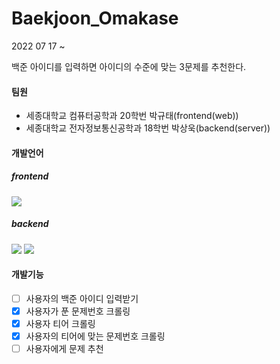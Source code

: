 # Baekjoon_Omakase

2022 07 17 ~

백준 아이디를 입력하면 아이디의 수준에 맞는 3문제를 추천한다.  

#### 팀원
- 세종대학교 컴퓨터공학과 20학번 박규태(frontend(web))
- 세종대학교 전자정보통신공학과 18학번 박상욱(backend(server))

#### 개발언어  
##### frontend
<img src="https://img.shields.io/badge/react-61DAFB?style=for-the-badge&logo=react&logoColor=black">

##### backend
<img src="https://img.shields.io/badge/node.js-339933?style=for-the-badge&logo=Node.js&logoColor=white"> <img src="https://img.shields.io/badge/express-000000?style=for-the-badge&logo=express&logoColor=white">

#### 개발기능
- [ ] 사용자의 백준 아이디 입력받기
- [X] 사용자가 푼 문제번호 크롤링
- [X] 사용자 티어 크롤링
- [X] 사용자의 티어에 맞는 문제번호 크롤링
- [ ] 사용자에게 문제 추천
